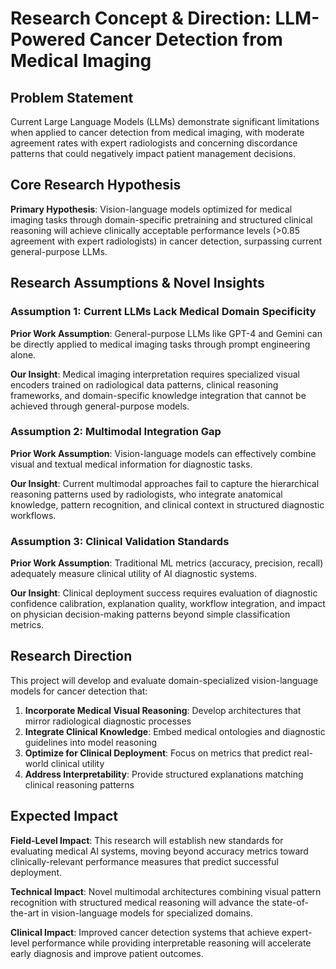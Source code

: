
# Research Concept & Direction: LLM-Powered Cancer Detection from Medical Imaging

## Problem Statement

Current Large Language Models (LLMs) demonstrate significant limitations when applied to cancer detection from medical imaging, with moderate agreement rates with expert radiologists and concerning discordance patterns that could negatively impact patient management decisions.

## Core Research Hypothesis

**Primary Hypothesis**: Vision-language models optimized for medical imaging tasks through domain-specific pretraining and structured clinical reasoning will achieve clinically acceptable performance levels (>0.85 agreement with expert radiologists) in cancer detection, surpassing current general-purpose LLMs.

## Research Assumptions & Novel Insights

### Assumption 1: Current LLMs Lack Medical Domain Specificity
**Prior Work Assumption**: General-purpose LLMs like GPT-4 and Gemini can be directly applied to medical imaging tasks through prompt engineering alone.

**Our Insight**: Medical imaging interpretation requires specialized visual encoders trained on radiological data patterns, clinical reasoning frameworks, and domain-specific knowledge integration that cannot be achieved through general-purpose models.

### Assumption 2: Multimodal Integration Gap
**Prior Work Assumption**: Vision-language models can effectively combine visual and textual medical information for diagnostic tasks.

**Our Insight**: Current multimodal approaches fail to capture the hierarchical reasoning patterns used by radiologists, who integrate anatomical knowledge, pattern recognition, and clinical context in structured diagnostic workflows.

### Assumption 3: Clinical Validation Standards
**Prior Work Assumption**: Traditional ML metrics (accuracy, precision, recall) adequately measure clinical utility of AI diagnostic systems.

**Our Insight**: Clinical deployment success requires evaluation of diagnostic confidence calibration, explanation quality, workflow integration, and impact on physician decision-making patterns beyond simple classification metrics.

## Research Direction

This project will develop and evaluate domain-specialized vision-language models for cancer detection that:

1. **Incorporate Medical Visual Reasoning**: Develop architectures that mirror radiological diagnostic processes
2. **Integrate Clinical Knowledge**: Embed medical ontologies and diagnostic guidelines into model reasoning
3. **Optimize for Clinical Deployment**: Focus on metrics that predict real-world clinical utility
4. **Address Interpretability**: Provide structured explanations matching clinical reasoning patterns

## Expected Impact

**Field-Level Impact**: This research will establish new standards for evaluating medical AI systems, moving beyond accuracy metrics toward clinically-relevant performance measures that predict successful deployment.

**Technical Impact**: Novel multimodal architectures combining visual pattern recognition with structured medical reasoning will advance the state-of-the-art in vision-language models for specialized domains.

**Clinical Impact**: Improved cancer detection systems that achieve expert-level performance while providing interpretable reasoning will accelerate early diagnosis and improve patient outcomes.

